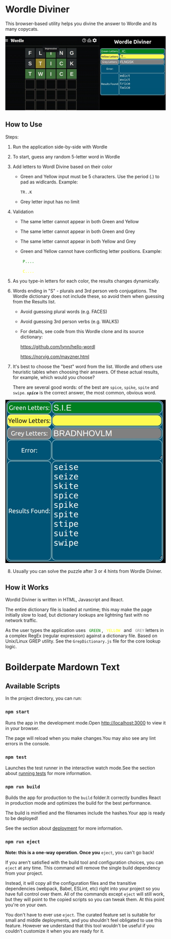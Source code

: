 # Wordle Diviner

This browser-based utility helps you divine the answer to Wordle and its many copycats.

 ![Screenshot](WordleDivinerScreenshot.jpg)


## How to Use

Steps:
1.  Run the application side-by-side with Wordle
2.  To start, guess any random 5-letter word in Wordle
3.  Add letters to Wordl Divine based on their color
    
    - Green and Yellow input must be 5 characters.  Use the period (.) to pad as widlcards. Example:

        `TR..K`

    - Grey letter input has no limit

4.  Validation

    - The same letter cannot appear in both Green and Yellow

    - The same letter cannot appear in both Green and Grey

    - The same letter cannot appear in both Yellow and Grey

    - Green and Yellow cannot have conflicting letter positions. Example:

        <code><span style="color:green" > P....</span></code>

        <code><span style="color:yellow" > C....</span></code>



5. As you type-in letters for each color, the results changes dynamically. 

6.  Words ending in "S" - plurals and 3rd person verb conjugations.  The Wordle dictionary does not include these, so avoid them when guessing from the Results list.

    - Avoid guessing plural words (e.g. FACES)

    - Avoid guessing 3rd person verbs (e.g. WALKS)

    - For details, see code from this Wordle clone and its source dictionary:

        https://github.com/lynn/hello-wordl

        https://norvig.com/mayzner.html

7. It's best to choose the "best" word from the list.  Wordle and others use heuristic tables when choosing their answers.  Of these actual results, for example, which would you choose?

    There are several good words: of the best are `spice`, `spike`, `spite` and `swipe`.  ***`spice`*** is the correct answer, the most common, obvious word.

 ![Screenshot](WordleDivinerBestWords.jpg)


8.  Usually you can solve the puzzle after 3 or 4 hints from Wordle Diviner.


## How it Works

Wordld Diviner is written in HTML, Javascript and React. 

The entire dictionary file is loaded at runtime; this may make the page initially slow to load, but dictionary lookups are lightning fast with no network traffic.

As the user types the application uses 
<code><span style="color:green" > GREEN</span></code>
,
<code><span style="color:yellow" > YELLOW </span></code>
and
<code><span style="color:grey" > GREY</span></code>
letters in a complex RegEx (regular expression) against a dictionary file.  Based on Unix/Linux GREP utility.  See the `GrepDictionary.js` file for the core lookup logic.





# Boilderpate Mardown Text
## Available Scripts

In the project directory, you can run:

### `npm start`


Runs the app in the development mode.Open <http://localhost:3000> to view it in your browser.


The page will reload when you make changes.You may also see any lint errors in the console.

### `npm test`


Launches the test runner in the interactive watch mode.See the section about [running tests](https://facebook.github.io/create-react-app/docs/running-tests) for more information.

### `npm run build`


Builds the app for production to the `build` folder.It correctly bundles React in production mode and optimizes the build for the best performance.


The build is minified and the filenames include the hashes.Your app is ready to be deployed!

See the section about [deployment](https://facebook.github.io/create-react-app/docs/deployment) for more information.

### `npm run eject`

**Note: this is a one-way operation. Once you** `eject`, you can't go back!

If you aren't satisfied with the build tool and configuration choices, you can `eject` at any time. This command will remove the single build dependency from your project.

Instead, it will copy all the configuration files and the transitive dependencies (webpack, Babel, ESLint, etc) right into your project so you have full control over them. All of the commands except `eject` will still work, but they will point to the copied scripts so you can tweak them. At this point you're on your own.

You don't have to ever use `eject`. The curated feature set is suitable for small and middle deployments, and you shouldn't feel obligated to use this feature. However we understand that this tool wouldn't be useful if you couldn't customize it when you are ready for it.



